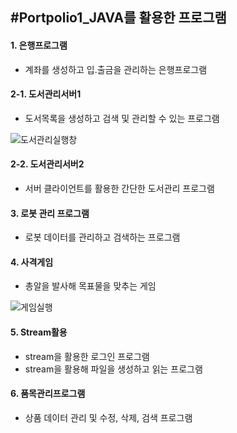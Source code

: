 #Portpolio1_JAVA를 활용한 프로그램
-
#### 1. 은행프로그램
- 계좌를 생성하고 입.출금을 관리하는 은행프로그램
#### 2-1. 도서관리서버1
- 도서목록을 생성하고 검색 및 관리할 수 있는 프로그램

![도서관리실행창](https://user-images.githubusercontent.com/49406539/177114251-554487b1-aa2f-4eb2-b314-60d0c7632c6b.png)

#### 2-2. 도서관리서버2
- 서버 클라이언트를 활용한 간단한 도서관리 프로그램
#### 3. 로봇 관리 프로그램
- 로봇 데이터를 관리하고 검색하는 프로그램
#### 4. 사격게임
- 총알을 발사해 목표물을 맞추는 게임

![게임실행](https://user-images.githubusercontent.com/49406539/177115038-317e0412-e931-4d11-abf8-ca28ab571374.png)


#### 5. Stream활용
- stream을 활용한 로그인 프로그램
- stream을 활용해 파일을 생성하고 읽는 프로그램
#### 6. 품목관리프로그램
- 상품 데이터 관리 및 수정, 삭제, 검색 프로그램
